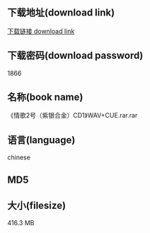 ## 下载地址(download link)
[下载链接 download link](https://tutu365.netlify.app/?s=%E3%80%8A%E6%83%85%E6%AD%8C2%E5%8F%B7%EF%BC%88%E7%B4%AB%E9%93%B6%E5%90%88%E9%87%91%EF%BC%89CD1%E3%80%8BWAV%2BCUE.rar)

## 下载密码(download password)
1866

## 名称(book name)
《情歌2号（紫银合金）CD1》WAV+CUE.rar.rar

## 语言(language)
chinese

## MD5


## 大小(filesize)
416.3 MB
